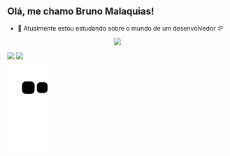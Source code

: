 ## Olá, me chamo Bruno Malaquias! 
- 🔭 Atualmente estou estudando sobre o mundo de um desenvolvedor :P
<div align="center">
  <a href="https://github.com/brunombs">
  <img height="180em" src="https://github-readme-stats.vercel.app/api?username=brunombs&show_icons=true&theme=dracula&include_all_commits=true&count_private=true"/>
</div>

<div>

  <a href = "mailto:brunomabarreto@gmail.com"><img src="https://img.shields.io/badge/-Gmail-%23333?style=for-the-badge&logo=gmail&logoColor=white" target="_blank"></a>
  <a href="https://www.linkedin.com/in/bruno-barreto-09894911a" target="_blank"><img src="https://img.shields.io/badge/-LinkedIn-%230077B5?style=for-the-badge&logo=linkedin&logoColor=white" target="_blank"></a> 
 
  ![Snake animation](https://github.com/rafaballerini/rafaballerini/blob/output/github-contribution-grid-snake.svg)
 
</div>
